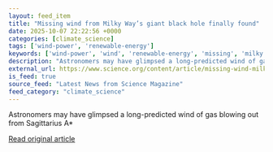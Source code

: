 ```yaml
---
layout: feed_item
title: "Missing wind from Milky Way’s giant black hole finally found"
date: 2025-10-07 22:22:56 +0000
categories: [climate_science]
tags: ['wind-power', 'renewable-energy']
keywords: ['wind-power', 'wind', 'renewable-energy', 'missing', 'milky']
description: "Astronomers may have glimpsed a long-predicted wind of gas blowing out from Sagittarius A*"
external_url: https://www.science.org/content/article/missing-wind-milky-way-s-giant-black-hole-finally-found
is_feed: true
source_feed: "Latest News from Science Magazine"
feed_category: "climate_science"
---
```


Astronomers may have glimpsed a long-predicted wind of gas blowing out from Sagittarius A*

[Read original article](https://www.science.org/content/article/missing-wind-milky-way-s-giant-black-hole-finally-found)
